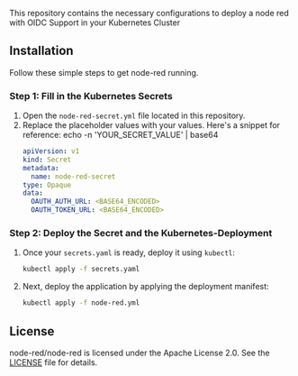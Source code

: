 

This repository contains the necessary configurations to deploy a node red with OIDC Support in your Kubernetes Cluster

## Installation

Follow these simple steps to get node-red running.

### Step 1: Fill in the Kubernetes Secrets

1. Open the `node-red-secret.yml` file located in this repository.
2. Replace the placeholder values with your values. Here's a snippet for reference:
echo -n 'YOUR_SECRET_VALUE' | base64
    ```yaml
    apiVersion: v1
    kind: Secret
    metadata:
      name: node-red-secret
    type: Opaque
    data:
      OAUTH_AUTH_URL: <BASE64_ENCODED>
      OAUTH_TOKEN_URL: <BASE64_ENCODED>
    ```


### Step 2: Deploy the Secret and the Kubernetes-Deployment

1. Once your `secrets.yaml` is ready, deploy it using `kubectl`:

    ```bash
    kubectl apply -f secrets.yaml
    ```

2. Next, deploy the application by applying the deployment manifest:

    ```bash
    kubectl apply -f node-red.yml
    ```
    
## License

node-red/node-red is licensed under the Apache License 2.0. See the [LICENSE](LICENSE) file for details.
